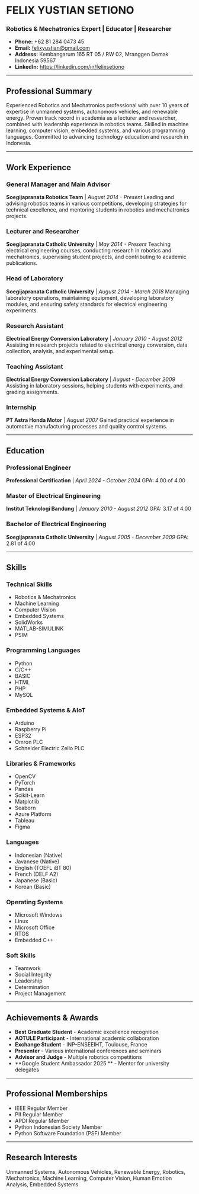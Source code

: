 # FELIX YUSTIAN SETIONO
### Robotics & Mechatronics Expert | Educator | Researcher

* **Phone:** +62 81 284 0473 45
* **Email:** felixyustian@gmail.com
* **Address:** Kembangarum 165 RT 05 / RW 02, Mranggen Demak Indonesia 59567
* **LinkedIn:** <a href=https://linkedin.com/in/felixsetiono> https://linkedin.com/in/felixsetiono </href>

---

## Professional Summary
Experienced Robotics and Mechatronics professional with over 10 years of expertise in unmanned systems, autonomous vehicles, and renewable energy. Proven track record in academia as a lecturer and researcher, combined with leadership experience in robotics teams. Skilled in machine learning, computer vision, embedded systems, and various programming languages. Committed to advancing technology education and research in Indonesia.

---

## Work Experience

### General Manager and Main Advisor
**Soegijapranata Robotics Team** | *August 2014 - Present*
Leading and advising robotics teams in various competitions, developing strategies for technical excellence, and mentoring students in robotics and mechatronics projects.

### Lecturer and Researcher
**Soegijapranata Catholic University** | *May 2014 - Present*
Teaching electrical engineering courses, conducting research in robotics and mechatronics, supervising student projects, and contributing to academic publications.

### Head of Laboratory
**Soegijapranata Catholic University** | *August 2014 - March 2018*
Managing laboratory operations, maintaining equipment, developing laboratory modules, and ensuring safety standards for electrical engineering experiments.

### Research Assistant
**Electrical Energy Conversion Laboratory** | *January 2010 - August 2012*
Assisting in research projects related to electrical energy conversion, data collection, analysis, and experimental setup.

### Teaching Assistant
**Electrical Energy Conversion Laboratory** | *August - December 2009*
Assisting in laboratory sessions, helping students with experiments, and grading assignments.

### Internship
**PT Astra Honda Motor** | *August 2007*
Gained practical experience in automotive manufacturing processes and quality control systems.

---

## Education

### Professional Engineer
**Professional Certification** | *April 2024 - October 2024*
GPA: 4.00 of 4.00

### Master of Electrical Engineering
**Institut Teknologi Bandung** | *January 2010 - August 2012*
GPA: 3.17 of 4.00

### Bachelor of Electrical Engineering
**Soegijapranata Catholic University** | *August 2005 - December 2009*
GPA: 2.81 of 4.00

---

## Skills

### Technical Skills
* Robotics & Mechatronics
* Machine Learning
* Computer Vision
* Embedded Systems
* SolidWorks
* MATLAB-SIMULINK
* PSIM

### Programming Languages
* Python
* C/C++
* BASIC
* HTML
* PHP
* MySQL

### Embedded Systems & AIoT
* Arduino
* Raspberry Pi
* ESP32
* Omron PLC
* Schneider Electric Zelio PLC

### Libraries & Frameworks
* OpenCV
* PyTorch
* Pandas
* Scikit-Learn
* Matplotlib
* Seaborn
* Azure Platform
* Tableau
* Figma

### Languages
* Indonesian (Native)
* Javanese (Native)
* English (TOEFL iBT 80)
* French (DELF A2)
* Japanese (Basic)
* Korean (Basic)

### Operating Systems
* Microsoft Windows
* Linux
* Microsoft Office
* RTOS
* Embedded C++

### Soft Skills
* Teamwork
* Social Integrity
* Leadership
* Determination
* Project Management

---

## Achievements & Awards
* **Best Graduate Student** - Academic excellence recognition
* **AOTULE Participant** - International academic collaboration
* **Exchange Student** - INP-ENSEEIHT, Toulouse, France
* **Presenter** - Various international conferences and seminars
* **Advisor and Judge** - Multiple robotics competitions
* **Google Student Ambassador 2025 ** - Mentor for university delegates  

---

## Professional Memberships
* IEEE Regular Member
* PII Regular Member
* APDI Regular Member
* Python Indonesian Society Member
* Python Software Foundation (PSF) Member

---

## Research Interests
Unmanned Systems, Autonomous Vehicles, Renewable Energy, Robotics, Mechatronics, Machine Learning, Computer Vision, Human Emotion Analysis, Embedded Systems
